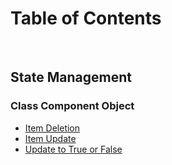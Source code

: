 # Table of Contents

<br>

## State Management

### Class Component Object

- [Item Deletion](state__class-component-object-item-deletion.md)
- [Item Update](./state__class-component-object-update.md)
- [Update to True or False](state__update-to-true-or-false.md)